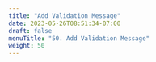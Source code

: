 ```yaml
---
title: "Add Validation Message"
date: 2023-05-26T08:51:34-07:00
draft: false
menuTitle: "50. Add Validation Message"
weight: 50
---
```


